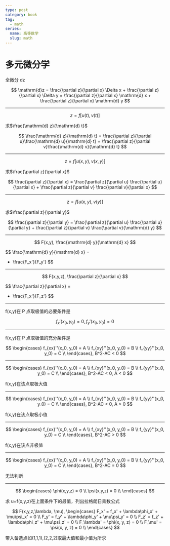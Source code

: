 ```yaml
---
type: post
category: book
tag:
  - math
series:
  name: 高等数学
  slug: math
---
```


# 多元微分学

全微分 dz

$$
\mathrm{d}z = \frac{\partial z}{\partial x} \Delta x + \frac{\partial z}{\partial x} \Delta y =  \frac{\partial z}{\partial x} \mathrm{d} x + \frac{\partial z}{\partial x} \mathrm{d} y
$$

---

$$
z = f[u(t), v(t)]
$$

求$\frac{\mathrm{d} z}{\mathrm{d} t}$

$$
\frac{\mathrm{d} z}{\mathrm{d} t} =
\frac{\partial z}{\partial u}\frac{\mathrm{d} u}{\mathrm{d} t} + \frac{\partial z}{\partial v}\frac{\mathrm{d} v}{\mathrm{d} t}
$$

---

$$
z = f[u(x, y), v(x, y)]
$$

求$\frac{\partial z}{\partial x}$

$$
\frac{\partial z}{\partial x} =
\frac{\partial z}{\partial u}
\frac{\partial u}{\partial x} +
\frac{\partial z}{\partial v}
\frac{\partial v}{\partial x}
$$

---

$$
z = f[u(x, y), v(y)]
$$

求$\frac{\partial z}{\partial y}$

$$
\frac{\partial z}{\partial y} =
\frac{\partial z}{\partial u}
\frac{\partial u}{\partial y} +
\frac{\partial z}{\partial v}
\frac{\partial v}{\mathrm{d} y}
$$

---

$$
F(x,y),
\frac{\mathrm{d} y}{\mathrm{d} x}
$$

$$
\frac{\mathrm{d} y}{\mathrm{d} x} =
- \frac{F_x'}{F_y'}
$$

---

$$
F(x,y,z),
\frac{\partial z}{\partial x}
$$

$$
\frac{\partial z}{\partial x} =
- \frac{F_x'}{F_z'}
$$

---

f(x,y)在 P 点取极值的必要条件是

$$
f_x'(x_0, y_0) = 0,
f_y'(x_0, y_0) = 0
$$

---

f(x,y)在 P 点取极值的充分条件是

$$
\begin{cases}
    f_{xx}''(x_0, y_0) = A \\
    f_{xy}''(x_0, y_0) = B \\
    f_{yy}''(x_0, y_0) = C \\
\end{cases},
B^2-AC < 0
$$

---

$$
\begin{cases}
    f_{xx}''(x_0, y_0) = A \\
    f_{xy}''(x_0, y_0) = B \\
    f_{yy}''(x_0, y_0) = C \\
\end{cases},
B^2-AC < 0, A < 0
$$

f(x,y)在该点取极大值

---

$$
\begin{cases}
    f_{xx}''(x_0, y_0) = A \\
    f_{xy}''(x_0, y_0) = B \\
    f_{yy}''(x_0, y_0) = C \\
\end{cases},
B^2-AC < 0, A > 0
$$

f(x,y)在该点取极小值

---

$$
\begin{cases}
    f_{xx}''(x_0, y_0) = A \\
    f_{xy}''(x_0, y_0) = B \\
    f_{yy}''(x_0, y_0) = C \\
\end{cases},
B^2-AC > 0
$$

f(x,y)在该点非极值

---

$$
\begin{cases}
    f_{xx}''(x_0, y_0) = A \\
    f_{xy}''(x_0, y_0) = B \\
    f_{yy}''(x_0, y_0) = C \\
\end{cases},
B^2-AC = 0
$$

无法判断

---

$$
\begin{cases}
    \phi(x,y,z) = 0 \\
    \psi(x,y,z) = 0 \\
\end{cases}
$$

求 u=f(x,y,z)在上面条件下的最值，列出拉格朗日乘数公式

$$
F(x,y,z,\lambda, \mu),
\begin{cases}
    F_x' = f_x' + \lambda\phi_x' + \mu\psi_x' = 0 \\
    F_y' = f_y' + \lambda\phi_y' + \mu\psi_y' = 0 \\
    F_z' = f_z' + \lambda\phi_z' + \mu\psi_z' = 0 \\
    F_\lambda' = \phi(x, y, z) = 0 \\
    F_\mu' = \psi(x, y, z) = 0 \\
\end{cases}
$$

带入备选点如(1,1,1),(2,2,2)取最大值和最小值为所求

